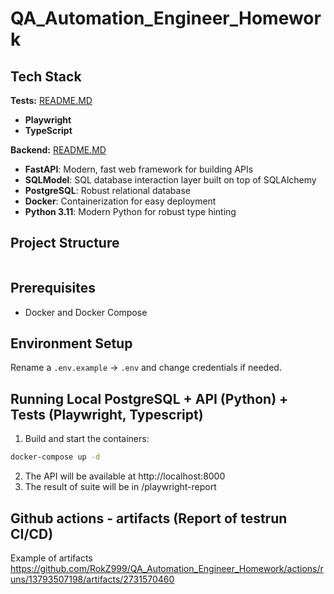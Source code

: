 # QA_Automation_Engineer_Homework 

## Tech Stack

**Tests:** [README.MD](https://github.com/RokZ999/testingggg/blob/main/tests/readme.md)
- **Playwright**
- **TypeScript**

**Backend:** [README.MD](backend/README.md)
- **FastAPI**: Modern, fast web framework for building APIs
- **SQLModel**: SQL database interaction layer built on top of SQLAlchemy
- **PostgreSQL**: Robust relational database
- **Docker**: Containerization for easy deployment
- **Python 3.11**: Modern Python for robust type hinting

## Project Structure

```

```

## Prerequisites

- Docker and Docker Compose

## Environment Setup

Rename a `.env.example` -> `.env` and change credentials if needed.

## Running Local PostgreSQL + API (Python) +  Tests (Playwright, Typescript)

1. Build and start the containers:
```bash
docker-compose up -d
```
2. The API will be available at http://localhost:8000
3. The result of suite will be in /playwright-report 

## Github actions - artifacts (Report of testrun CI/CD)
Example of artifacts https://github.com/RokZ999/QA_Automation_Engineer_Homework/actions/runs/13793507198/artifacts/2731570460
